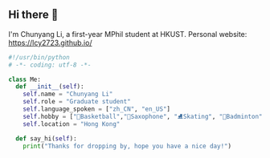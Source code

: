 ## Hi there 👋

<!--
**lcy2723/lcy2723** is a ✨ _special_ ✨ repository because its `README.md` (this file) appears on your GitHub profile.

Here are some ideas to get you started:

- 🔭 I’m currently working on ...
- 🌱 I’m currently learning ...
- 👯 I’m looking to collaborate on ...
- 🤔 I’m looking for help with ...
- 💬 Ask me about ...
- 📫 How to reach me: ...
- 😄 Pronouns: ...
- ⚡ Fun fact: ...
-->


I'm Chunyang Li, a first-year MPhil student at HKUST.
Personal website: https://lcy2723.github.io/


```python
#!/usr/bin/python
# -*- coding: utf-8 -*-

class Me:
  def __init__(self):
    self.name = "Chunyang Li"
    self.role = "Graduate student"
    self.language_spoken = ["zh_CN", "en_US"]
    self.hobby = ["🏀Basketball","🎷Saxophone", "⛸Skating", "🏸Badminton" , ]
    self.location = "Hong Kong"

  def say_hi(self):
    print("Thanks for dropping by, hope you have a nice day!")

```
